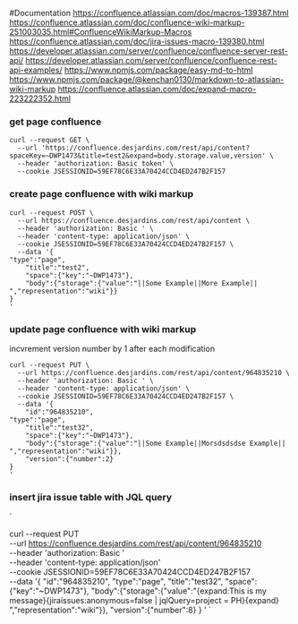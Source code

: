 #Documentation
https://confluence.atlassian.com/doc/macros-139387.html
https://confluence.atlassian.com/doc/confluence-wiki-markup-251003035.html#ConfluenceWikiMarkup-Macros
https://confluence.atlassian.com/doc/jira-issues-macro-139380.html
https://developer.atlassian.com/server/confluence/confluence-server-rest-api/
https://developer.atlassian.com/server/confluence/confluence-rest-api-examples/
https://www.npmjs.com/package/easy-md-to-html
https://www.npmjs.com/package/@kenchan0130/markdown-to-atlassian-wiki-markup
https://confluence.atlassian.com/doc/expand-macro-223222352.html

### get page confluence

```
curl --request GET \
  --url 'https://confluence.desjardins.com/rest/api/content?spaceKey=~DWP1473&title=test2&expand=body.storage.value,version' \
  --header 'authorization: Basic token' \
  --cookie JSESSIONID=59EF78C6E33A70424CCD4ED247B2F157
```

### create page confluence with wiki markup

```
curl --request POST \
  --url https://confluence.desjardins.com/rest/api/content \
  --header 'authorization: Basic ' \
  --header 'content-type: application/json' \
  --cookie JSESSIONID=59EF78C6E33A70424CCD4ED247B2F157 \
  --data '{
"type":"page",
	"title":"test2",
	"space":{"key":"~DWP1473"},
	"body":{"storage":{"value":"||Some Example||More Example|| ","representation":"wiki"}}
}
'
```

### update page confluence with wiki markup

incvrement version number by 1 after each modification

```
curl --request PUT \
  --url https://confluence.desjardins.com/rest/api/content/964835210 \
  --header 'authorization: Basic ' \
  --header 'content-type: application/json' \
  --cookie JSESSIONID=59EF78C6E33A70424CCD4ED247B2F157 \
  --data '{
	"id":"964835210",
"type":"page",
	"title":"test32",
	"space":{"key":"~DWP1473"},
	"body":{"storage":{"value":"||Some Example||Morsdsdsdse Example|| ","representation":"wiki"}},
	"version":{"number":2}
}
'
```

### insert jira issue table with JQL query

`

curl --request PUT \
 --url https://confluence.desjardins.com/rest/api/content/964835210 \
 --header 'authorization: Basic ' \
 --header 'content-type: application/json' \
 --cookie JSESSIONID=59EF78C6E33A70424CCD4ED247B2F157 \
 --data '{
"id":"964835210",
"type":"page",
"title":"test32",
"space":{"key":"~DWP1473"},
"body":{"storage":{"value":"{expand:This is my message}{jiraissues:anonymous=false | jqlQuery=project = PH}{expand} ","representation":"wiki"}}, "version":{"number":8}
}
'
`
